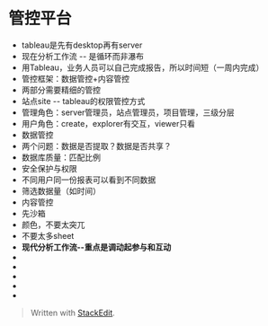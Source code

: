 

# 管控平台
- tableau是先有desktop再有server
- 现在分析工作流 -- 是循环而非瀑布
- 用Tableau，业务人员可以自己完成报告，所以时间短（一周内完成）
- 管控框架：数据管控+内容管控
- 两部分需要精细的管控
- 站点site -- tableau的权限管控方式
- 管理角色：server管理员，站点管理员，项目管理，三级分层
- 用户角色：create，explorer有交互，viewer只看
- 数据管控
- 两个问题：数据是否提取？数据是否共享？
- 数据库质量：匹配比例
- 安全保护与权限
- 不同用户同一份报表可以看到不同数据
- 筛选数据量（如时间）
- 内容管控
- 先沙箱
- 颜色，不要太突兀
- 不要太多sheet
- **现代分析工作流--重点是调动起参与和互动**
- 
- 
- 
- 
- 

> Written with [StackEdit](https://stackedit.io/).
<!--stackedit_data:
eyJoaXN0b3J5IjpbMTQ0ODA0NjgyMiwzNTI0NDE3NzAsLTQ4NT
I0NTU5MCw4NzAwMTU1MDUsLTIwNTc0NTY0NDcsMTM1ODYxNjc5
M119
-->